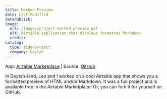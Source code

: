 ```yaml
---
title: Marked Preview
date: Last Modified
datePublish:
image:
  url: /images/project-marked-preview.gif
  alt: Airtable application that displays formatted Markdown
  credit:
catalog:
  type: side-project
  company: Deytah
---
```


App: [Airtable Marketplace](https://airtable.com/marketplace/) | Source: [GitHub](https://github.com/deytah/marked-preview-block/)

In Deytah-land, Leo and I worked on a cool Airtable app that shows you a formatted preview of HTML and/or Markdown. It was a fun project and is available free in the Airtable Marketplace! Or, you can fork it for yourself on GitHub.
